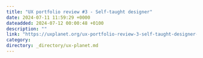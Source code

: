 ```yaml
---
title: "UX portfolio review #3 - Self-taught designer"
date: 2024-07-11 11:59:29 +0000
dateadded: 2024-07-12 00:00:48 +0100
description: ""
link: "https://uxplanet.org/ux-portfolio-review-3-self-taught-designer-5cbe27a9cba7?source=rss----819cc2aaeee0---4"
category:
directory: _directory/ux-planet.md
---
```

